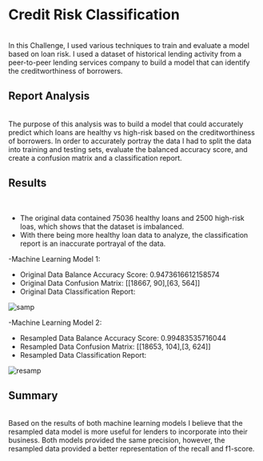 # Credit Risk Classification 
<br>
In this Challenge, I used various techniques to train and evaluate a model based on loan risk. I used a dataset of historical lending activity from a peer-to-peer lending services company to build a model that can identify the creditworthiness of borrowers.

## Report Analysis
<br>
The purpose of this analysis was to build a model that could accurately predict which loans are healthy vs high-risk based on the creditworthiness of borrowers. In order to accurately portray the data I had to split the data into training and testing sets, evaluate the balanced accuracy score, and create a confusion matrix and a classification report. 

## Results
<br>

* The original data contained 75036 healthy loans and 2500 high-risk loas, which shows that the dataset is imbalanced. 
* With there being more healthy loan data to analyze, the classification report is an inaccurate portrayal of the data.  

-Machine Learning Model 1:
* Original Data Balance Accuracy Score: 0.9473616612158574
* Original Data Confusion Matrix: [[18667, 90],[63, 564]]
* Original Data Classification Report: 

![samp](https://user-images.githubusercontent.com/118565186/236850779-230e1fa5-bdbb-4a9e-8853-a757f14af227.PNG)


-Machine Learning Model 2:
* Resampled Data Balance Accuracy Score: 0.99483535716044
* Resampled Data Confusion Matrix: [[18653, 104],[3, 624]]
* Resampled Data Classification Report:

![resamp](https://user-images.githubusercontent.com/118565186/236850835-556f49f4-7b24-49dd-9d37-d7cbbbbdcc36.PNG)


## Summary
<br>
Based on the results of both machine learning models I believe that the resampled data model is more useful for lenders to incorporate into their business. Both models provided the same precision, however, the resampled data provided a better representation of the recall and f1-score. 
